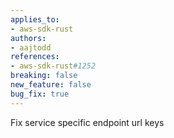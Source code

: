 ```yaml
---
applies_to:
- aws-sdk-rust
authors:
- aajtodd
references:
- aws-sdk-rust#1252
breaking: false
new_feature: false
bug_fix: true
---
```

Fix service specific endpoint url keys
